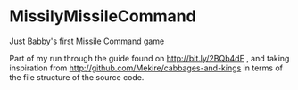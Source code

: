 # MissilyMissileCommand
Just Babby's first Missile Command game

Part of my run through the guide found on http://bit.ly/2BQb4dF ,
and taking inspiration from http://github.com/Mekire/cabbages-and-kings in 
terms of the file structure of the source code.
